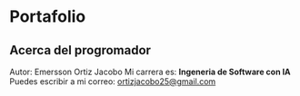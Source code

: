 # Portafolio

## Acerca del progromador
Autor: Emersson Ortiz Jacobo
Mi carrera es: **Ingeneria de Software con IA**
Puedes escribir a mi correo: ortizjacobo25@gmail.com

